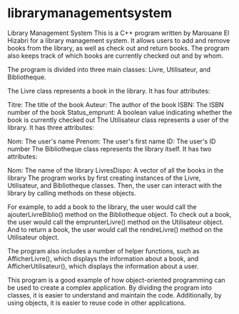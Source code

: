 # librarymanagementsystem
Library Management System
This is a C++ program written by Marouane El Hizabri for a library management system. It allows users to add and remove books from the library, as well as check out and return books. The program also keeps track of which books are currently checked out and by whom.

The program is divided into three main classes: Livre, Utilisateur, and Bibliotheque.

The Livre class represents a book in the library. It has four attributes:

Titre: The title of the book
Auteur: The author of the book
ISBN: The ISBN number of the book
Status_emprunt: A boolean value indicating whether the book is currently checked out
The Utilisateur class represents a user of the library. It has three attributes:

Nom: The user's name
Prenom: The user's first name
ID: The user's ID number
The Bibliotheque class represents the library itself. It has two attributes:

Nom: The name of the library
LivresDispo: A vector of all the books in the library
The program works by first creating instances of the Livre, Utilisateur, and Bibliotheque classes. Then, the user can interact with the library by calling methods on these objects.

For example, to add a book to the library, the user would call the ajouterLivreBiblio() method on the Bibliotheque object. To check out a book, the user would call the emprunterLivre() method on the Utilisateur object. And to return a book, the user would call the rendreLivre() method on the Utilisateur object.

The program also includes a number of helper functions, such as AfficherLivre(), which displays the information about a book, and AfficherUtilisateur(), which displays the information about a user.

This program is a good example of how object-oriented programming can be used to create a complex application. By dividing the program into classes, it is easier to understand and maintain the code. Additionally, by using objects, it is easier to reuse code in other applications.
